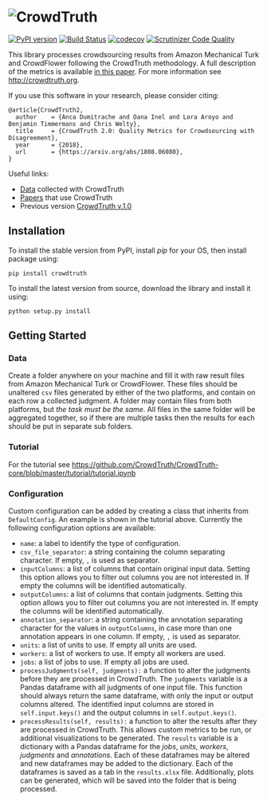 # ![CrowdTruth](http://crowdtruth.org/wp-content/uploads/2016/11/CrowdTruth.png)

[![PyPI version](https://badge.fury.io/py/CrowdTruth.svg)](https://badge.fury.io/py/CrowdTruth) [![Build Status](https://travis-ci.org/CrowdTruth/CrowdTruth-core.svg?branch=master)](https://travis-ci.org/CrowdTruth/CrowdTruth-core) [![codecov](https://codecov.io/gh/CrowdTruth/CrowdTruth-core/branch/master/graph/badge.svg)](https://codecov.io/gh/CrowdTruth/CrowdTruth-core) [![Scrutinizer Code Quality](https://scrutinizer-ci.com/g/CrowdTruth/CrowdTruth-core/badges/quality-score.png?b=master)](https://scrutinizer-ci.com/g/CrowdTruth/CrowdTruth-core/?branch=master) 

This library processes crowdsourcing results from Amazon Mechanical Turk and CrowdFlower following the CrowdTruth methodology. A full description of the metrics is available [in this paper](https://arxiv.org/abs/1808.06080). For more information see http://crowdtruth.org.

If you use this software in your research, please consider citing:

```
@article{CrowdTruth2,
  author    = {Anca Dumitrache and Oana Inel and Lora Aroyo and Benjamin Timmermans and Chris Welty},
  title     = {CrowdTruth 2.0: Quality Metrics for Crowdsourcing with Disagreement},
  year      = {2018},
  url       = {https://arxiv.org/abs/1808.06080},
}
```

Useful links:

* [Data](http://data.crowdtruth.org/) collected with CrowdTruth
* [Papers](http://crowdtruth.org/papers/) that use CrowdTruth
* Previous version [CrowdTruth v.1.0](https://github.com/CrowdTruth/CrowdTruth)


## Installation

To install the stable version from PyPI, install *pip* for your OS, then install package using:
```
pip install crowdtruth
```

To install the latest version from source, download the library and install it using:
```
python setup.py install
```

## Getting Started

### Data

Create a folder anywhere on your machine and fill it with raw result files from Amazon Mechanical Turk or CrowdFlower. These files should be unaltered `csv` files generated by either of the two platforms, and contain on each row a collected judgment. A folder may contain files from both platforms, but *the task must be the same*. All files in the same folder will be aggregated together, so if there are multiple tasks then the results for each should be put in separate sub folders.

### Tutorial

For the tutorial see https://github.com/CrowdTruth/CrowdTruth-core/blob/master/tutorial/tutorial.ipynb

### Configuration

Custom configuration can be added by creating a class that inherits from `DefaultConfig`. An example is shown in the tutorial above. Currently the following configuration options are available:

* `name`: a label to identify the type of configuration.
* `csv_file_separator`: a string containing the column separating character. If empty, `,` is used as separator.
* `inputColumns`: a list of columns that contain original input data. Setting this option allows you to filter out columns you are not interested in. If empty the columns will be identified automatically.
* `outputColumns`: a list of columns that contain judgments. Setting this option allows you to filter out columns you are not interested in. If empty the columns will be identified automatically.
* `annotation_separator`: a string containing the annotation separating character for the values in `outputColumns`, in case more than one annotation appears in one column. If empty, `,` is used as separator.
* `units`: a list of units to use. If empty all units are used.
* `workers`: a list of workers to use. If empty all workers are used.
* `jobs`: a list of jobs to use. If empty all jobs are used.
* `processJudgments(self, judgments):` a function to alter the judgments before they are processed in CrowdTruth. The `judgments` variable is a Pandas dataframe with all judgments of one input file. This function should always return the same dataframe, with only the input or output columns altered. The identified input columns are stored in `self.input.keys()` and the output columns in `self.output.keys()`.
* `processResults(self, results):` a function to alter the results after they are processed in CrowdTruth. This allows custom metrics to be run, or additional visualizations to be generated. The `results` variable is a dictionary with a Pandas dataframe for the *jobs*, *units*, *workers*, *judgments* and *annotations*. Each of these dataframes may be altered and new dataframes may be added to the dictionary. Each of the dataframes is saved as a tab in the `results.xlsx` file. Additionally, plots can be generated, which will be saved into the folder that is being processed.
